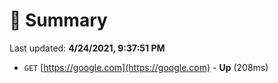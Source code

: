 # 📖 Summary
Last updated: **4/24/2021, 9:37:51 PM**

- `GET` [https://google.com](https://google.com) - **Up** (208ms)
